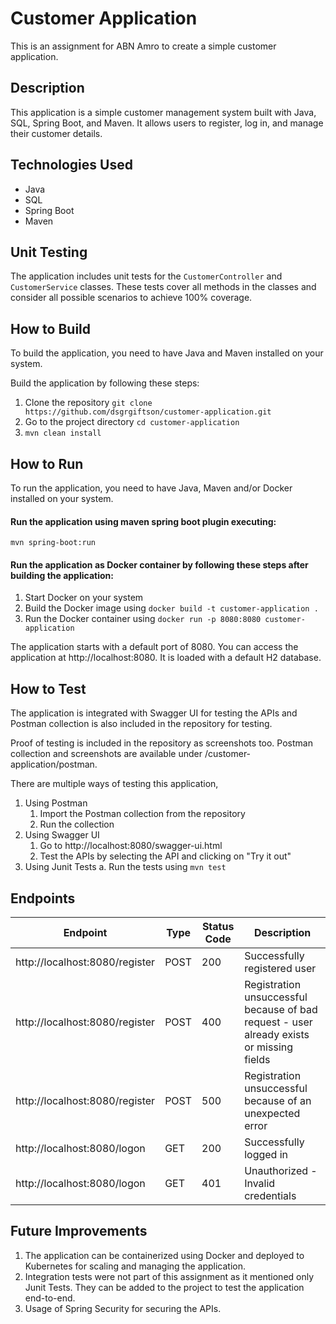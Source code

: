 # Customer Application

This is an assignment for ABN Amro to create a simple customer application.

## Description

This application is a simple customer management system built with Java, SQL, Spring Boot, and Maven. It allows users to
register, log in, and manage their customer details.

## Technologies Used

- Java
- SQL
- Spring Boot
- Maven

## Unit Testing

The application includes unit tests for the `CustomerController` and `CustomerService` classes. These tests cover all
methods in the classes and consider all possible scenarios to achieve 100% coverage.

## How to Build

To build the application, you need to have Java and Maven installed on your system.

Build the application by following these steps:

1. Clone the repository ```git clone https://github.com/dsgrgiftson/customer-application.git```
2. Go to the project directory ```cd customer-application```
3. ```mvn clean install```

## How to Run

To run the application, you need to have Java, Maven and/or Docker installed on your system.

#### Run the application using maven spring boot plugin executing:

```mvn spring-boot:run```

#### Run the application as Docker container by following these steps after building the application:

1. Start Docker on your system
2. Build the Docker image using ```docker build -t customer-application .```
2. Run the Docker container using ```docker run -p 8080:8080 customer-application```

The application starts with a default port of 8080. You can access the application at http://localhost:8080. It is
loaded with a default H2 database.

## How to Test

The application is integrated with Swagger UI for testing the APIs and Postman collection is also included in the
repository for testing.

Proof of testing is included in the repository as screenshots too. Postman collection and screenshots are available
under /customer-application/postman.

There are multiple ways of testing this application,

1. Using Postman
    1. Import the Postman collection from the repository
    2. Run the collection
2. Using Swagger UI
    1. Go to http://localhost:8080/swagger-ui.html
    2. Test the APIs by selecting the API and clicking on "Try it out"
3. Using Junit Tests
   a. Run the tests using ```mvn test```

## Endpoints

 Endpoint                       | Type | Status Code | Description                                                                              
--------------------------------|------|-------------|------------------------------------------------------------------------------------------
 http://localhost:8080/register | POST | 200         | Successfully registered user                                                             
 http://localhost:8080/register | POST | 400         | Registration unsuccessful because of bad request - user already exists or missing fields 
 http://localhost:8080/register | POST | 500         | Registration unsuccessful because of an unexpected error                                 
 http://localhost:8080/logon    | GET  | 200         | Successfully logged in                                                                   
 http://localhost:8080/logon    | GET  | 401         | Unauthorized - Invalid credentials                                                       

## Future Improvements

1. The application can be containerized using Docker and deployed to Kubernetes for scaling and managing the
   application.
2. Integration tests were not part of this assignment as it mentioned only Junit Tests. They can be added to the project
   to test the application end-to-end.
3. Usage of Spring Security for securing the APIs.